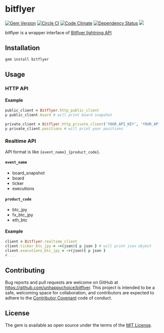 # bitflyer
[![Gem Version](https://badge.fury.io/rb/bitflyer.svg)](https://badge.fury.io/rb/bitflyer)
[![Circle CI](https://circleci.com/gh/unhappychoice/bitflyer.svg?style=shield)](https://circleci.com/gh/unhappychoice/bitflyer)
[![Code Climate](https://codeclimate.com/github/unhappychoice/bitflyer/badges/gpa.svg)](https://codeclimate.com/github/unhappychoice/bitflyer)
[![Dependency Status](https://gemnasium.com/badges/github.com/unhappychoice/bitflyer.svg)](https://gemnasium.com/github.com/unhappychoice/bitflyer)
![](http://ruby-gem-downloads-badge.herokuapp.com/bitflyer?type=total)

bitflyer is a wrapper interface of [Bitflyer lightning API](https://lightning.bitflyer.jp/docs)  

## Installation

```sh
gem install bitflyer
```

## Usage

### HTTP API

#### Example

```ruby 
public_client = Bitflyer.http_public_client
p public_client.board # will print board snapshot
 
private_client = Bitflyer.http_private_client('YOUR_API_KEY', 'YOUR_API_SECRET')
p private_client.positions # will print your positions
```

### Realtime API

API format is like `{event_name}_{product_code}`.

#### `event_name`
- board_snapshot
- board
- ticker
- executions

#### `product_code`
- btc_jpy
- fx_btc_jpy
- eth_btc

#### Example

```ruby
client = Bitflyer.realtime_client
client.ticker_btc_jpy = ->(json){ p json } # will print json object 
client.executions_btc_jpy = ->(json){ p json }
# ... 
```

## Contributing

Bug reports and pull requests are welcome on GitHub at https://github.com/unhappychoice/bitflyer. This project is intended to be a safe, welcoming space for collaboration, and contributors are expected to adhere to the [Contributor Covenant](http://contributor-covenant.org) code of conduct.


## License

The gem is available as open source under the terms of the [MIT License](http://opensource.org/licenses/MIT).

